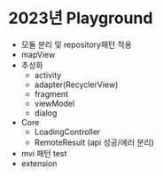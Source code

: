 # 2023년 Playground
* 모듈 분리 및 repository패턴 적용
* mapView
* 추상화
  - activity
  - adapter(RecyclerView)
  - fragment
  - viewModel
  - dialog
* Core
  - LoadingController
  - RemoteResult (api 성공/에러 분리)
* mvi 패턴 test
* extension
